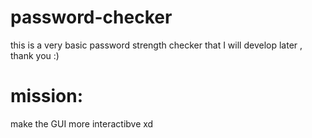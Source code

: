 # password-checker
this is a very basic password strength checker that I will develop later , thank you :)
# mission:
make the GUI more interactibve xd
